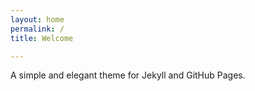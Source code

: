 ```yaml
---
layout: home
permalink: /
title: Welcome

---
```

A simple and elegant theme for Jekyll and GitHub Pages.


